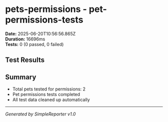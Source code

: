 # pets-permissions - pet-permissions-tests

**Date:** 2025-06-20T10:56:56.865Z  
**Duration:** 16696ms  
**Tests:** 0 (0 passed, 0 failed)

## Test Results



## Summary

- Total pets tested for permissions: 2
- Pet permissions tests completed
- All test data cleaned up automatically

---
*Generated by SimpleReporter v1.0*

